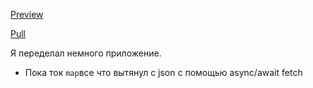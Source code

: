[Preview](https://olegobiukh.github.io/react-data-table/)

[Pull](https://github.com/olegobiukh/react-data-table/pull/1/files)

Я переделал немного приложение.

* Пока ток `map`все что вытянул с json с помощью async/await fetch 
 
